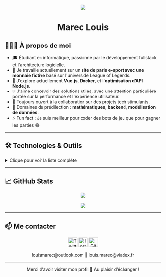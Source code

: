 
<p align="center">
  <img src="https://capsule-render.vercel.app/api?type=waving&color=0:3b82f6,100:9333ea&height=180&section=header&fontSize=40&fontAlign=center&fontColor=ffffff" />
  <h1 align="center">Marec Louis</h1>
</p>

## 👨🏻‍💻 À propos de moi

- 🎓 Étudiant en informatique, passionné par le développement fullstack et l'architecture logicielle.
- 🔭 Je travaille actuellement sur un **site de paris e-sport avec une monnaie fictive** basé sur l'univers de League of Legends.
- 🌱 J’explore actuellement **Vue.js**, **Docker**, et l'**optimisation d’API Node.js**.
- 💡 J’aime concevoir des solutions utiles, avec une attention particulière portée sur la performance et l'expérience utilisateur.
- 🤝 Toujours ouvert à la collaboration sur des projets tech stimulants.
- 🧠 Domaines de prédilection : **mathématiques**, **backend**, **modélisation de données**.
- ⚡ Fun fact : Je suis meilleur pour coder des bots de jeu que pour gagner les parties 😅

---

## 🛠️ Technologies & Outils

<details>
  <summary>Clique pour voir la liste complète</summary>
  
  <p align="center">
    <img alt="C++" src="https://img.shields.io/badge/C%2B%2B-00599C?style=for-the-badge&logo=c%2B%2B&logoColor=white" height="25px"/>
    <img alt="JavaScript" src="https://img.shields.io/badge/JavaScript-323330?style=for-the-badge&logo=javascript&logoColor=F7DF1E" height="25px"/>
    <img alt="React" src="https://img.shields.io/badge/React-20232A?style=for-the-badge&logo=react&logoColor=61DAFB" height="25px"/>
    <img alt="Vue.js" src="https://img.shields.io/badge/Vue.js-35495E?style=for-the-badge&logo=vue.js&logoColor=4FC08D" height="25px"/>
    <img alt="Node.js" src="https://img.shields.io/badge/Node.js-43853D?style=for-the-badge&logo=node-dot-js&logoColor=white" height="25px"/>
    <img alt="MongoDB" src="https://img.shields.io/badge/MongoDB-13aa52?style=for-the-badge&logo=mongodb&logoColor=white" height="25px"/>
    <img alt="Docker" src="https://img.shields.io/badge/Docker-2496ED?style=for-the-badge&logo=docker&logoColor=white" height="25px"/>
    <img alt="Express.js" src="https://img.shields.io/badge/Express.js-404d59?style=for-the-badge&logo=express&logoColor=white" height="25px"/>
    <img alt="TailwindCSS" src="https://img.shields.io/badge/Tailwind_CSS-38B2AC?style=for-the-badge&logo=tailwind-css&logoColor=white" height="25px"/>
    <img alt="Python" src="https://img.shields.io/badge/Python-14354C?style=for-the-badge&logo=python&logoColor=white" height="25px"/>
    <img alt="Git" src="https://img.shields.io/badge/Git-F05032?style=for-the-badge&logo=git&logoColor=white" height="25px"/>
    <img alt="GitHub Actions" src="https://img.shields.io/badge/GitHub_Actions-2088FF?style=for-the-badge&logo=github-actions&logoColor=white" height="25px"/>
    <img alt="Postman" src="https://img.shields.io/badge/Postman-FF6C37?style=for-the-badge&logo=postman&logoColor=white" height="25px"/>
  </p>
</details>

---

## 📈 GitHub Stats

<p align="center">
  <img src="https://github-readme-stats.anuraghazra1.vercel.app/api?username=Toastaspiring&show_icons=true&theme=tokyonight" />
  <br /><br />
  <img src="https://github-readme-stats.vercel.app/api/top-langs/?username=Toastaspiring&layout=compact&theme=tokyonight" />
</p>


---

## 📫 Me contacter

<p align="center">
  <a href="https://x.com/WowAToast" target="_blank"><img alt="Twitter" src="https://img.shields.io/badge/X-1DA1F2?style=for-the-badge&logo=x&logoColor=white" height="30px"/></a>
  <a href="https://www.instagram.com/louismarec1/" target="_blank"><img alt="Instagram" src="https://img.shields.io/badge/Instagram-E4405F?style=for-the-badge&logo=instagram&logoColor=white" height="30px"/></a>
  <a href="https://github.com/Toastaspiring" target="_blank"><img alt="GitHub" src="https://img.shields.io/badge/GitHub-181717?style=for-the-badge&logo=github&logoColor=white" height="30px"/></a>
</p>

<p align="center">
  louismarec@outlook.com || louis.marec@viadex.fr
</p>

---

<p align="center">Merci d'avoir visiter mon profil 👋 Au plaisir d’échanger !</p>
